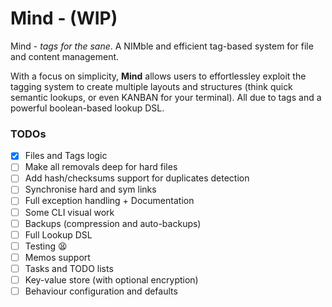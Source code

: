 # Mind - (WIP)
Mind - *tags for the sane*. A NIMble and efficient tag-based system for file and content management.

With a focus on simplicity, **Mind** allows users to effortlessley exploit the tagging system to create multiple layouts and structures (think quick semantic lookups, or even KANBAN for your terminal). All due to tags and a powerful boolean-based lookup DSL.

### TODOs

- [x] Files and Tags logic
- [ ] Make all removals deep for hard files
- [ ] Add hash/checksums support for duplicates detection
- [ ] Synchronise hard and sym links
- [ ] Full exception handling + Documentation
- [ ] Some CLI visual work
- [ ] Backups (compression and auto-backups)
- [ ] Full Lookup DSL
- [ ] Testing :tired_face:
- [ ] Memos support
- [ ] Tasks and TODO lists
- [ ] Key-value store (with optional encryption)
- [ ] Behaviour configuration and defaults
